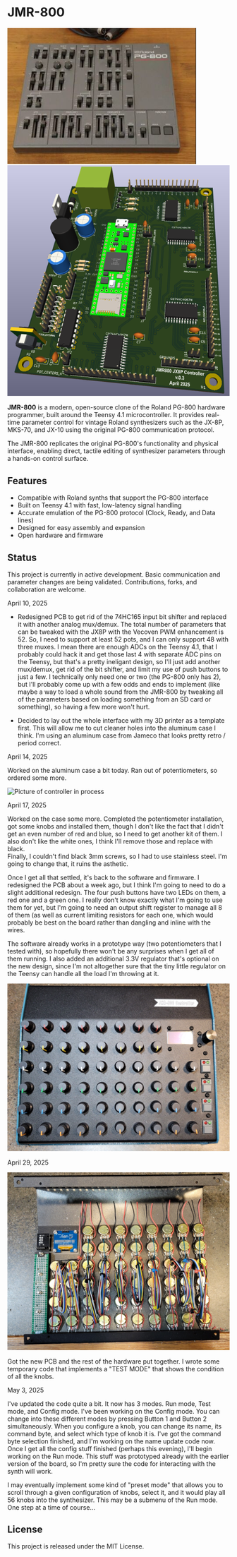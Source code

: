 # JMR-800

![Picture of PG-800](PG-800.png)
![PCB View of JMR-800](3d_image.png)

**JMR-800** is a modern, open-source clone of the Roland PG-800 hardware programmer, built around the Teensy 4.1 microcontroller. It provides real-time 
parameter control for vintage Roland synthesizers such as the JX-8P, MKS-70, and JX-10 using the original PG-800 communication protocol.

The JMR-800 replicates the original PG-800's functionality and physical interface, enabling direct, tactile editing of synthesizer parameters through a 
hands-on control surface.

## Features

- Compatible with Roland synths that support the PG-800 interface
- Built on Teensy 4.1 with fast, low-latency signal handling
- Accurate emulation of the PG-800 protocol (Clock, Ready, and Data lines)
- Designed for easy assembly and expansion
- Open hardware and firmware

## Status

This project is currently in active development. Basic communication and parameter changes are being validated. Contributions, forks, and collaboration are 
welcome.

April 10, 2025

- Redesigned PCB to get rid of the 74HC165 input bit shifter and replaced it with another analog mux/demux.  The total number of parameters that can be 
tweaked with the JX8P with the Vecoven PWM enhancement is 52.  So, I need to support at least 52 pots, and I can only support 48 with three muxes.  I mean
there are enough ADCs on the Teensy 4.1, that I probably could hack it and get those last 4 with separate ADC pins on the Teensy, but that's a pretty 
ineligant design, so I'll just add another mux/demux, get rid of the bit shifter, and limit my use of push buttons to just a few.  I technically only 
need one or two (the PG-800 only has 2), but I'll probably come up with a few odds and ends to implement (like maybe a way to load a whole sound from 
the JMR-800 by tweaking all of the parameters based on loading something from an SD card or something), so having a few more won't hurt.

- Decided to lay out the whole interface with my 3D printer as a template first.  This will allow me to cut cleaner holes into the aluminum case I think.
I'm using an aluminum case from Jameco that looks pretty retro / period correct.


April 14, 2025

Worked on the aluminum case a bit today.  Ran out of potentiometers, so ordered some more.

![Picture of controller in process](in_process_pic_1.png)


April 17, 2025

Worked on the case some more.  Completed the potentiometer installation, got some knobs and installed them, though I don't like the fact that I didn't get 
an even number of red and blue, so I need to get another kit of them.  I also don't like the white ones, I think I'll remove those and replace with black.  
Finally, I couldn't find black 3mm screws, so I had to use stainless steel.  I'm going to change that, it ruins the asthetic.

Once I get all that settled, it's back to the software and firmware.  I redesigned the PCB about a week ago, but I think I'm going to need to do a slight 
additional redesign.  The four push buttons have two LEDs on them, a red one and a green one.  I really don't know exactly what I'm going to use them 
for yet, but I'm going to need an output shift register to manage all 8 of them (as well as current limiting resistors for each one, which would probably 
be best on the board rather than dangling and inline with the wires.

The software already works in a prototype way (two potentiometers that I tested with), so hopefully there won't be any surprises when I get all of them 
running.  I also added an additional 3.3V regulator that's optional on the new design, since I'm not altogether sure that the tiny little regulator on the 
Teensy can handle all the load I'm throwing at it.

![Picture of controller in process - top view](in_process_pic_2.jpg)


April 29, 2025

![completed hardware](in_process_pic_3.jpg)

Got the new PCB and the rest of the hardware put together.  I wrote some temporary code that implements a "TEST MODE" that shows the condition of all 
the knobs.

May 3, 2025

I've updated the code quite a bit.  It now has 3 modes.  Run mode, Test mode, and Config mode.  I've been working on the Config mode.  You can change 
into these different modes by pressing Button 1 and Button 2 simultaneously.  When you configure a knob, you can change its name, its command byte, 
and select which type of knob it is.  I've got the command byte selection finished, and I'm working on the name update code now.  Once I get all the 
config stuff finished (perhaps this evening), I'll begin working on the Run mode.  This stuff was prototyped already with the earlier version of the 
board, so I'm pretty sure the code for interacting with the synth will work.

I may eventually implement some kind of "preset mode" that allows you to scroll through a given configuration of knobs, select it, and it would play 
all 56 knobs into the synthesizer.  This may be a submenu of the Run mode.  One step at a time of course...

## License

This project is released under the MIT License.

